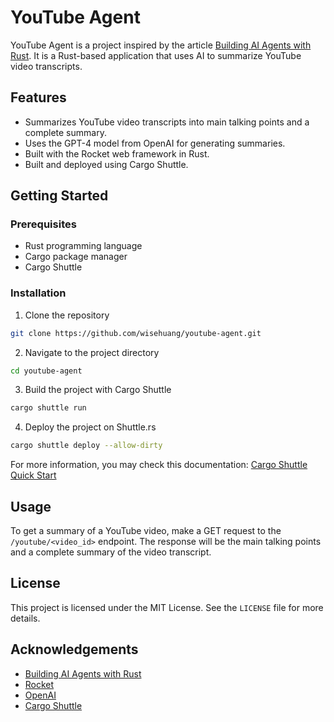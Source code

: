 # YouTube Agent

YouTube Agent is a project inspired by the article [Building AI Agents with Rust](https://www.shuttle.rs/blog/2024/04/30/building-ai-agents-rust). It is a Rust-based application that uses AI to summarize YouTube video transcripts.

## Features

- Summarizes YouTube video transcripts into main talking points and a complete summary.
- Uses the GPT-4 model from OpenAI for generating summaries.
- Built with the Rocket web framework in Rust.
- Built and deployed using Cargo Shuttle.

## Getting Started

### Prerequisites

- Rust programming language
- Cargo package manager
- Cargo Shuttle

### Installation

1. Clone the repository
```bash
git clone https://github.com/wisehuang/youtube-agent.git
```
2. Navigate to the project directory
```bash
cd youtube-agent
```
3. Build the project with Cargo Shuttle
```bash
cargo shuttle run
```
4. Deploy the project on Shuttle.rs
```bash
cargo shuttle deploy --allow-dirty
```

For more information, you may check this documentation: [Cargo Shuttle Quick Start](https://docs.shuttle.rs/getting-started/quick-start)

## Usage

To get a summary of a YouTube video, make a GET request to the `/youtube/<video_id>` endpoint. The response will be the main talking points and a complete summary of the video transcript.

## License

This project is licensed under the MIT License. See the `LICENSE` file for more details.

## Acknowledgements

- [Building AI Agents with Rust](https://www.shuttle.rs/blog/2024/04/30/building-ai-agents-rust)
- [Rocket](https://rocket.rs/)
- [OpenAI](https://openai.com/)
- [Cargo Shuttle](https://shuttle.rs/)